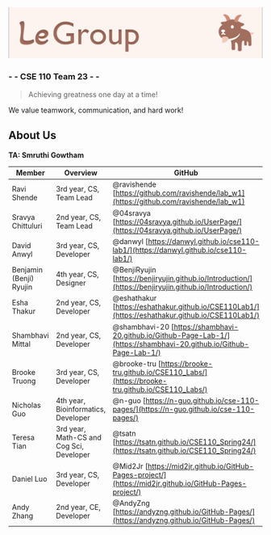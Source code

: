 ![team name and logo](branding/team-header.png)

###  - - CSE 110 Team 23 - -

> Achieving greatness one day at a time!

We value teamwork, communication, and hard work!

## About Us

**TA: Smruthi Gowtham**

| Member | Overview |  GitHub |
|--|--|--|
| Ravi Shende | 3rd year, CS, Team Lead |  @ravishende [https://github.com/ravishende/lab_w1](https://github.com/ravishende/lab_w1)
| Sravya Chittuluri | 2nd year, CS, Team Lead | @04sravya [https://04sravya.github.io/UserPage/](https://04sravya.github.io/UserPage/)
| David Anwyl | 3rd year, CS, Developer | @danwyl [https://danwyl.github.io/cse110-lab1/](https://danwyl.github.io/cse110-lab1/)
| Benjamin (Benji) Ryujin | 4th year, CS, Designer | @BenjiRyujin [https://benjiryujin.github.io/Introduction/](https://benjiryujin.github.io/Introduction/)
| Esha Thakur | 2nd year, CS, Developer | @eshathakur [https://eshathakur.github.io/CSE110Lab1/](https://eshathakur.github.io/CSE110Lab1/)
| Shambhavi Mittal | 2nd year, CS, Developer | @shambhavi-20 [https://shambhavi-20.github.io/Github-Page-Lab-1/](https://shambhavi-20.github.io/Github-Page-Lab-1/)
| Brooke Truong | 3rd year, CS, Developer | @brooke-tru [https://brooke-tru.github.io/CSE110_Labs/](https://brooke-tru.github.io/CSE110_Labs/)
| Nicholas Guo | 4th year, Bioinformatics, Developer | @n-guo [https://n-guo.github.io/cse-110-pages/](https://n-guo.github.io/cse-110-pages/) 
| Teresa Tian | 3rd year, Math-CS and Cog Sci, Developer | @tsatn [https://tsatn.github.io/CSE110_Spring24/](https://tsatn.github.io/CSE110_Spring24/)
| Daniel Luo | 3rd year, CS, Developer | @Mid2Jr [https://mid2jr.github.io/GitHub-Pages-project/](https://mid2jr.github.io/GitHub-Pages-project/) 
| Andy Zhang | 2nd year, CE, Developer | @AndyZng [https://andyzng.github.io/GitHub-Pages/](https://andyzng.github.io/GitHub-Pages/)

